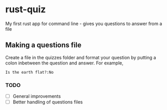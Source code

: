 # rust-quiz
My first rust app for command line - gives you questions to answer from a file


## Making a questions file
Create a file in the quizzes folder and format your question by putting a colon inbetween the question and answer. For example,
```
Is the earth flat?:No
```

### TODO
- [ ] General improvements
- [ ] Better handling of questions files
